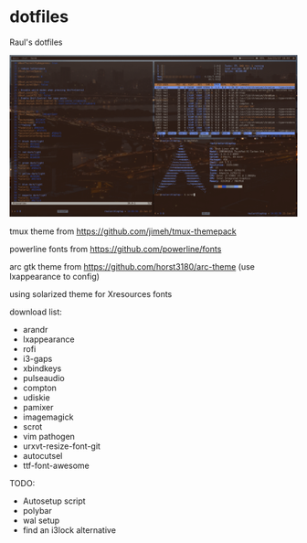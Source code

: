 # dotfiles
Raul's dotfiles

![dotfile-terminal](/images/dotfile-terminal.png)

tmux theme from https://github.com/jimeh/tmux-themepack

powerline fonts from https://github.com/powerline/fonts

arc gtk theme from https://github.com/horst3180/arc-theme (use lxappearance to config)

using solarized theme for Xresources fonts

download list:
- arandr
- lxappearance
- rofi
- i3-gaps
- xbindkeys
- pulseaudio
- compton
- udiskie
- pamixer
- imagemagick
- scrot
- vim pathogen
- urxvt-resize-font-git
- autocutsel
- ttf-font-awesome


TODO: 
- Autosetup script
- polybar
- wal setup
- find an i3lock alternative
